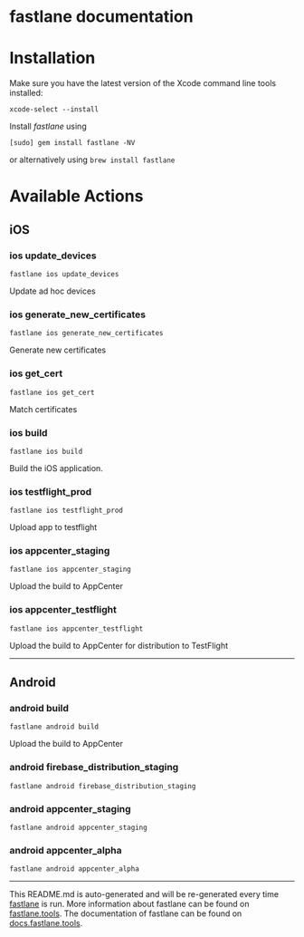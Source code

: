 fastlane documentation
================
# Installation

Make sure you have the latest version of the Xcode command line tools installed:

```
xcode-select --install
```

Install _fastlane_ using
```
[sudo] gem install fastlane -NV
```
or alternatively using `brew install fastlane`

# Available Actions
## iOS
### ios update_devices
```
fastlane ios update_devices
```
Update ad hoc devices
### ios generate_new_certificates
```
fastlane ios generate_new_certificates
```
Generate new certificates
### ios get_cert
```
fastlane ios get_cert
```
Match certificates
### ios build
```
fastlane ios build
```
Build the iOS application.
### ios testflight_prod
```
fastlane ios testflight_prod
```
Upload app to testflight
### ios appcenter_staging
```
fastlane ios appcenter_staging
```
Upload the build to AppCenter
### ios appcenter_testflight
```
fastlane ios appcenter_testflight
```
Upload the build to AppCenter for distribution to TestFlight

----

## Android
### android build
```
fastlane android build
```
Upload the build to AppCenter
### android firebase_distribution_staging
```
fastlane android firebase_distribution_staging
```

### android appcenter_staging
```
fastlane android appcenter_staging
```

### android appcenter_alpha
```
fastlane android appcenter_alpha
```


----

This README.md is auto-generated and will be re-generated every time [fastlane](https://fastlane.tools) is run.
More information about fastlane can be found on [fastlane.tools](https://fastlane.tools).
The documentation of fastlane can be found on [docs.fastlane.tools](https://docs.fastlane.tools).
